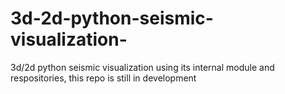 # 3d-2d-python-seismic-visualization-
3d/2d python seismic visualization using its internal module and respositories, this repo is still in development
